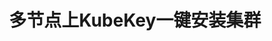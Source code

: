 ---
title: 多节点上KubeKey一键安装集群

video: 
  videoUrl: https://pek3b.qingstor.com/kubesphere-community/%E4%BA%91%E5%8E%9F%E7%94%9F%E5%AE%9E%E6%88%98/76%E3%80%81KubeSphere-%E5%B9%B3%E5%8F%B0%E5%AE%89%E8%A3%85-%E5%A4%9A%E8%8A%82%E7%82%B9%E4%B8%8AKubeKey%E4%B8%80%E9%94%AE%E5%AE%89%E8%A3%85%E9%9B%86%E7%BE%A4.mp4
---